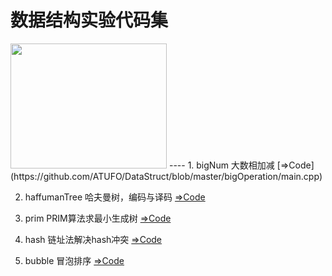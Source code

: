 # 数据结构实验代码集
<img src="https://img14.360buyimg.com/n1/jfs/t24907/183/814695306/202452/7cb5b2ea/5b7d3ac8N92ea02b4.jpg" height="200" width="250">
----
1. bigNum 大数相加减 [=>Code](https://github.com/ATUFO/DataStruct/blob/master/bigOperation/main.cpp)

2. haffumanTree 哈夫曼树，编码与译码 [=>Code](https://github.com/ATUFO/DataStruct/blob/master/huffmanTree/main.cpp)

3. prim PRIM算法求最小生成树 [=>Code](https://github.com/ATUFO/DataStruct/blob/master/prim/prim.cpp)

4. hash 链址法解决hash冲突 [=>Code](https://github.com/ATUFO/DataStruct/blob/master/hash/hash.cpp)

5. bubble 冒泡排序 [=>Code](https://github.com/ATUFO/DataStruct/blob/master/bubble/bubble.cpp)
